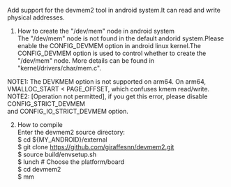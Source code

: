 Add support for the devmem2 tool in android system.It can read and write
physical addresses.

1. How to create the "/dev/mem" node in android system  
The "/dev/mem" node is not found in the default andorid system.Please enable the
CONFIG_DEVMEM option in android linux kernel.The CONFIG_DEVMEM option is used to
control whether to create the "/dev/mem" node. More details can be found in
"kernel/drivers/char/mem.c".
  
NOTE1: The DEVKMEM option is not supported on arm64. On arm64, VMALLOC_START <
PAGE_OFFSET, which confuses kmem read/write.  
NOTE2: [Operation not permitted], if you get this error, please disable CONFIG_STRICT_DEVMEM   
and CONFIG_IO_STRICT_DEVMEM option.  

2. How to compile  
Enter the devmem2 source directory:  
$ cd ${MY_ANDROID}/external  
$ git clone https://github.com/giraffesnn/devmem2.git  
$ source build/envsetup.sh  
$ lunch # Choose the platform/board  
$ cd devmem2  
$ mm



